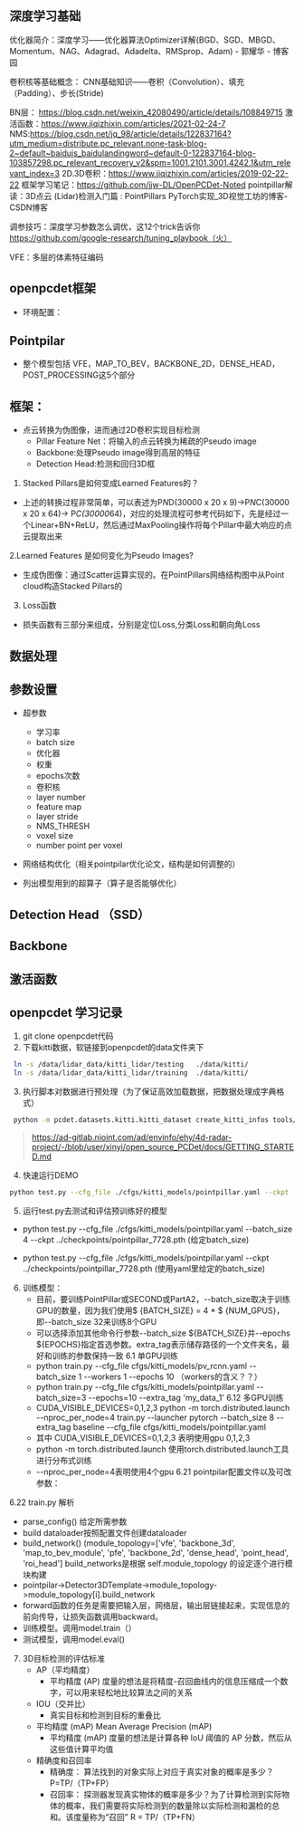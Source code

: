 ## 深度学习基础
优化器简介：深度学习——优化器算法Optimizer详解(BGD、SGD、MBGD、Momentum、NAG、Adagrad、Adadelta、RMSprop、Adam) - 郭耀华 - 博客园

卷积核等基础概念： CNN基础知识——卷积（Convolution）、填充（Padding）、步长(Stride)

BN层： https://blog.csdn.net/weixin_42080490/article/details/108849715
激活函数：https://www.jiqizhixin.com/articles/2021-02-24-7
NMS:https://blog.csdn.net/jq_98/article/details/122837164?utm_medium=distribute.pc_relevant.none-task-blog-2~default~baidujs_baidulandingword~default-0-122837164-blog-103857298.pc_relevant_recovery_v2&spm=1001.2101.3001.4242.1&utm_relevant_index=3
2D.3D卷积：https://www.jiqizhixin.com/articles/2019-02-22-22
框架学习笔记：https://github.com/jjw-DL/OpenPCDet-Noted
pointpillar解读：3D点云 (Lidar)检测入门篇 : PointPillars PyTorch实现_3D视觉工坊的博客-CSDN博客

调参技巧：深度学习参数怎么调优，这12个trick告诉你        https://github.com/google-research/tuning_playbook（火）


VFE：多层的体素特征编码

## openpcdet框架
- 环境配置：
## Pointpilar

- 整个模型包括 VFE，MAP_TO_BEV，BACKBONE_2D，DENSE_HEAD，POST_PROCESSING这5个部分

## 框架：
-   点云转换为伪图像，进而通过2D卷积实现目标检测
    - Pillar Feature Net：将输入的点云转换为稀疏的Pseudo image
    - Backbone:处理Pseudo image得到高层的特征
    - Detection Head:检测和回归3D框
1. Stacked Pillars是如何变成Learned Features的？
- 上述的转换过程非常简单，可以表述为P*N*D(30000 x 20 x 9)->P*N*C(30000 x 20 x 64)-> P*C(30000*64)，对应的处理流程可参考代码如下，先是经过一个Linear+BN+ReLU，然后通过MaxPooling操作将每个Pillar中最大响应的点云提取出来

2.Learned Features 是如何变化为Pseudo Images?
- 生成伪图像：通过Scatter运算实现的。在PointPillars网络结构图中从Point cloud构造Stacked Pillars的
3. Loss函数
- 损失函数有三部分来组成，分别是定位Loss,分类Loss和朝向角Loss



## 数据处理

## 参数设置
- 超参数
    - 学习率
    - batch size
    - 优化器
    - 权重
    - epochs次数
    - 卷积核
    - layer number
    - feature map
    - layer stride
    - NMS_THRESH
    - voxel size
    - number point per voxel

- 网络结构优化（相关pointpilar优化论文，结构是如何调整的）

- 列出模型用到的超算子（算子是否能够优化）

## Detection Head （SSD）

## Backbone

## 激活函数

## openpcdet 学习记录

1. git clone openpcdet代码
2. 下载kitti数据，软链接到openpcdet的data文件夹下

```bash
 ln -s /data/lidar_data/kitti_lidar/testing   ./data/kitti/ 
 ln -s /data/lidar_data/kitti_lidar/training  ./data/kitti/  
```
3. 执行脚本对数据进行预处理（为了保证高效加载数据，把数据处理成字典格式）
```bash
 python -m pcdet.datasets.kitti.kitti_dataset create_kitti_infos tools/cfgs/dataset_configs/kitti_dataset.yaml
 ```

> https://ad-gitlab.nioint.com/ad/envinfo/ehy/4d-radar-project/-/blob/user/xinyi/open_source_PCDet/docs/GETTING_STARTED.md

4. 快速运行DEMO
```bash
python test.py --cfg_file ./cfgs/kitti_models/pointpillar.yaml --ckpt ../checkpoints/pointpillar_7728.pth
```
5. 运行test.py去测试和评估预训练好的模型
- python test.py --cfg_file ./cfgs/kitti_models/pointpillar.yaml  --batch_size 4  --ckpt ../checkpoints/pointpillar_7728.pth (给定batch_size)

- python test.py --cfg_file ./cfgs/kitti_models/pointpillar.yaml   --ckpt ../checkpoints/pointpillar_7728.pth (使用yaml里给定的batch_size)

6. 训练模型：
    - 目前，要训练PointPillar或SECOND或PartA2，--batch_size取决于训练GPU的数量，因为我们使用$ {BATCH_SIZE} = 4 * $ {NUM_GPUS}，即--batch_size 32来训练8个GPU
    - 可以选择添加其他命令行参数--batch_size ${BATCH_SIZE}并--epochs ${EPOCHS}指定首选参数。extra_tag表示储存路径的一个文件夹名，最好和训练的参数保持一致
6.1 单GPU训练
    - python train.py --cfg_file cfgs/kitti_models/pv_rcnn.yaml --batch_size 1 --workers 1 --epochs 10 （workers的含义？？）
    - python train.py --cfg_file cfgs/kitti_models/pointpillar.yaml --batch_size=3 --epochs=10 --extra_tag 'my_data_1'
6.12 多GPU训练
    - CUDA_VISIBLE_DEVICES=0,1,2,3 python -m torch.distributed.launch --nproc_per_node=4 train.py --launcher pytorch --batch_size 8 --extra_tag baseline --cfg_file cfgs/kitti_models/pointpillar.yaml
    - 其中 CUDA_VISIBLE_DEVICES=0,1,2,3 表明使用gpu 0,1,2,3
    - python -m torch.distributed.launch 使用torch.distributed.launch工具进行分布式训练
    - --nproc_per_node=4表明使用4个gpu
6.21 pointpilar配置文件以及可改参数：

6.22 train.py 解析
- parse_config() 给定所需参数
- build dataloader按照配置文件创建dataloader
- build_network()
(module_topology=['vfe', 'backbone_3d', 'map_to_bev_module', 'pfe',
            'backbone_2d', 'dense_head',  'point_head', 'roi_head']
build_networks是根据 self.module_topology 的设定逐个进行模块构建
- pointpilar->Detector3DTemplate->module_topology->module_topology[i].build_network
- forward函数的任务是需要把输入层，网络层，输出层链接起来，实现信息的前向传导，让损失函数调用backward。
- 训练模型。调用model.train（）
- 测试模型，调用model.eval()
 
7. 3D目标检测的评估标准
   - AP（平均精度）
        - 平均精度 (AP) 度量的想法是将精度-召回曲线内的信息压缩成一个数字，可以用来轻松地比较算法之间的关系
   - IOU（交并比）
     - 真实目标和检测到目标的重叠比
   - 平均精度 (mAP) Mean Average Precision (mAP)
        - 平均精度 (mAP) 度量的想法是计算各种 IoU 阈值的 AP 分数，然后从这些值计算平均值
   - 精确度和召回率
        - 精确度： 算法找到的对象实际上对应于真实对象的概率是多少？P=TP/（TP+FP）
        - 召回率： 探测器发现真实物体的概率是多少？为了计算检测到实际物体的概率，我们需要将实际检测到的数量除以实际检测和漏检的总和。该度量称为“召回” R = TP/（TP+FN）